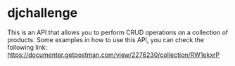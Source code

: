 # djchallenge
This is an API that allows you to perform CRUD operations on a collection of products.
Some examples in how to use this API, you can check the following link: https://documenter.getpostman.com/view/2276230/collection/RW1ekxrP